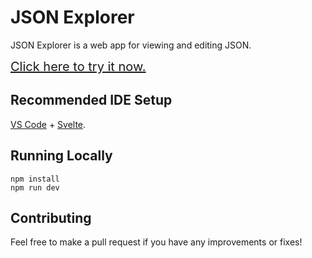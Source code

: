 # JSON Explorer

JSON Explorer is a web app for viewing and editing JSON.

<span style="font-size: 20px">[Click here to try it now.](https://shanedonburke.github.io/json-explorer/)</span>

## Recommended IDE Setup

[VS Code](https://code.visualstudio.com/) + [Svelte](https://marketplace.visualstudio.com/items?itemName=svelte.svelte-vscode).

## Running Locally

```shell
npm install
npm run dev
```

## Contributing

Feel free to make a pull request if you have any improvements or fixes!